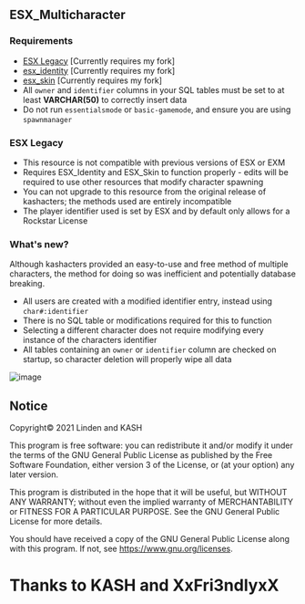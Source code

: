 ## ESX_Multicharacter
### Requirements
* [ESX Legacy](https://github.com/thelindat/es_extended) [Currently requires my fork]
* [esx_identity](https://github.com/thelindat/esx_identity) [Currently requires my fork]
* [esx_skin](https://github.com/thelindat/esx_skin) [Currently requires my fork]
* All `owner` and `identifier` columns in your SQL tables must be set to at least **VARCHAR(50)** to correctly insert data
* Do not run `essentialsmode` or `basic-gamemode`, and ensure you are using `spawnmanager`


### ESX Legacy  
* This resource is not compatible with previous versions of ESX or EXM
* Requires ESX_Identity and ESX_Skin to function properly - edits will be required to use other resources that modify character spawning
* You can not upgrade to this resource from the original release of kashacters; the methods used are entirely incompatible
* The player identifier used is set by ESX and by default only allows for a Rockstar License


### What's new?
Although kashacters provided an easy-to-use and free method of multiple characters, the method for doing so was inefficient and potentially database breaking.
* All users are created with a modified identifier entry, instead using `char#:identifier`
* There is no SQL table or modifications required for this to function
* Selecting a different character does not require modifying every instance of the characters identifier
* All tables containing an `owner` or `identifier` column are checked on startup, so character deletion will properly wipe all data


![image](https://user-images.githubusercontent.com/65407488/118985577-e82caa00-b9c1-11eb-92a0-a8de765bf157.png)


## Notice
Copyright© 2021 Linden and KASH

This program is free software: you can redistribute it and/or modify
it under the terms of the GNU General Public License as published by
the Free Software Foundation, either version 3 of the License, or
(at your option) any later version.

This program is distributed in the hope that it will be useful,
but WITHOUT ANY WARRANTY; without even the implied warranty of
MERCHANTABILITY or FITNESS FOR A PARTICULAR PURPOSE.  See the
GNU General Public License for more details.

You should have received a copy of the GNU General Public License
along with this program.  If not, see https://www.gnu.org/licenses.


# Thanks to KASH and XxFri3ndlyxX
